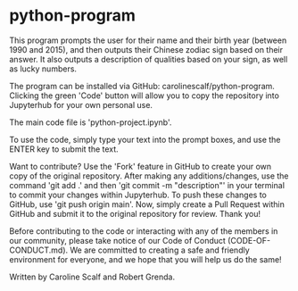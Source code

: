 # python-program

This program prompts the user for their name and their birth year (between 1990 and 2015), and then outputs their Chinese zodiac sign based on their answer. It also outputs a description of qualities based on your sign, as well as lucky numbers.

The program can be installed via GitHub: carolinescalf/python-program. Clicking the green 'Code' button will allow you to copy the repository into Jupyterhub for your own personal use. 

The main code file is 'python-project.ipynb'.

To use the code, simply type your text into the prompt boxes, and use the ENTER key to submit the text. 

Want to contribute? Use the 'Fork' feature in GitHub to create your own copy of the original repository. After making any additions/changes, use the command 'git add .' and then 'git commit -m "description"' in your terminal to commit your changes within Jupyterhub. To push these changes to GitHub, use 'git push origin main'. Now, simply create a Pull Request within GitHub and submit it to the original repository for review. Thank you!

Before contributing to the code or interacting with any of the members in our community, please take notice of our Code of Conduct (CODE-OF-CONDUCT.md). We are committed to creating a safe and friendly environment for everyone, and we hope that you will help us do the same!

Written by Caroline Scalf and Robert Grenda.